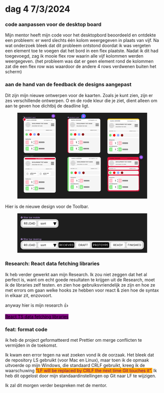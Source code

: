 # dag 4 7/3/2024

### code aanpassen voor de desktop board&#x20;

Mijn mentor heeft mijn code voor het desktopbord beoordeeld en ontdekte een probleem: er werd slechts één kolom weergegeven in plaats van vijf. Na wat onderzoek bleek dat dit probleem ontstond doordat ik was vergeten een element toe te voegen dat het bord in een flex plaatste. Nadat ik dit had toegevoegd, zag ik mooie flex row waarin alle vijf kolommen werden weergegeven. (het probleem was dat er geen element rond de kolommen zat die een flex row was waardoor de andere 4 rows verdwenen buiten het scherm)

### aan de hand van de feedback de designs aangepast

Dit zijn mijn nieuwe ontwerpen voor de kaarten. Zoals je kunt zien, zijn er zes verschillende ontwerpen. O en de rode kleur die je ziet, dient alleen om aan te geven hoe dichtbij de deadline ligt.

<figure><img src="../.gitbook/assets/image (9).png" alt=""><figcaption></figcaption></figure>

Hier is de  nieuwe design voor de Toolbar.

<figure><img src="../.gitbook/assets/image (10).png" alt=""><figcaption></figcaption></figure>

### Research: React data fetching libraries

Ik heb verder gewerkt aan mijn Research. Ik zou niet zeggen dat het al perfect is, want om echt goede resultaten te krijgen uit de Research, moet ik de libraries zelf testen. en zien hoe gebruiksvriendelijk ze zijn en hoe ze met errors om gaan welke hooks ze hebben voor react & zien hoe de syntax in elkaar zit, enzovoort.

anyway hier is mijn research :thumbsup:

[<mark style="background-color:purple;">React TS data fetching libraries</mark> ](../research/react-ts-data-fetching-libraries.md)

&#x20;

### feat: format code

ik heb de project geformatteerd met Prettier om merge conflicten te vermijden in de toekomst.

Ik kwam een error tegen na wat zoeken vond ik de oorzaak. Het bleek dat de repository LS gebruikt (voor Mac en Linux), maar toen ik de opmaak uitvoerde op mijn Windows, die standaard CRLF gebruikt, kreeg ik de waarschuwing <mark style="color:purple;background-color:orange;">"LF will be replaced by CRLF the next time Git touches it".</mark> Ik heb dit opgelost door mijn standaardinstellingen op Git naar LF te wijzigen.

Ik zal dit morgen verder bespreken met de mentor.
